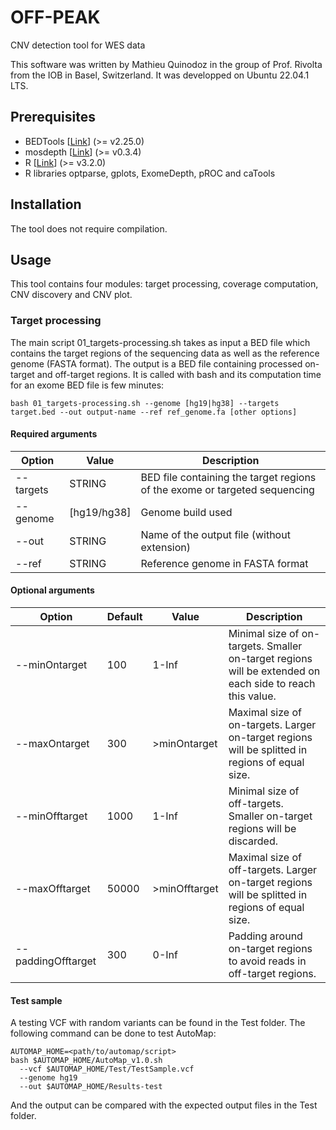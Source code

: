 # OFF-PEAK
CNV detection tool for WES data

This software was written by Mathieu Quinodoz in the group of Prof. Rivolta from the IOB in Basel, Switzerland. It was developped on Ubuntu 22.04.1 LTS.

## Prerequisites
+ BEDTools [[Link](https://bedtools.readthedocs.io/en/latest/content/installation.html)] (>= v2.25.0)
+ mosdepth [[Link](https://github.com/brentp/mosdepth)] (>= v0.3.4)
+ R [[Link](https://cran.r-project.org/mirrors.html)] (>= v3.2.0)
+ R libraries optparse, gplots, ExomeDepth, pROC and caTools

## Installation
The tool does not require compilation.

## Usage
This tool contains four modules: target processing, coverage computation, CNV discovery and CNV plot.
### Target processing
The main script 01_targets-processing.sh takes as input a BED file which contains the target regions of the sequencing data as well as the reference genome (FASTA format). The output is a BED file containing processed on-target and off-target regions.
It is called with bash and its computation time for an exome BED file is few minutes:
```
bash 01_targets-processing.sh --genome [hg19|hg38] --targets target.bed --out output-name --ref ref_genome.fa [other options]
```
#### Required arguments
Option | Value | Description
--- | --- | ---
--targets | STRING | BED file containing the target regions of the exome or targeted sequencing
--genome | [hg19/hg38] | Genome build used
--out | STRING | Name of the output file (without extension)
--ref | STRING | Reference genome in FASTA format

#### Optional arguments
Option | Default | Value | Description
--- | --- | --- | ---
--minOntarget | 100 | 1-Inf | Minimal size of on-targets. Smaller on-target regions will be extended on each side to reach this value.
--maxOntarget | 300 | >minOntarget | Maximal size of on-targets. Larger on-target regions will be splitted in regions of equal size.
--minOfftarget | 1000 | 1-Inf | Minimal size of off-targets. Smaller on-target regions will be discarded.
--maxOfftarget | 50000 | >minOfftarget | Maximal size of off-targets. Larger on-target regions will be splitted in regions of equal size.
--paddingOfftarget | 300 | 0-Inf | Padding around on-target regions to avoid reads in off-target regions.



#### Test sample
A testing VCF with random variants can be found in the Test folder. The following command can be done to test AutoMap:
```
AUTOMAP_HOME=<path/to/automap/script>
bash $AUTOMAP_HOME/AutoMap_v1.0.sh
  --vcf $AUTOMAP_HOME/Test/TestSample.vcf
  --genome hg19
  --out $AUTOMAP_HOME/Results-test
```
And the output can be compared with the expected output files in the Test folder.
